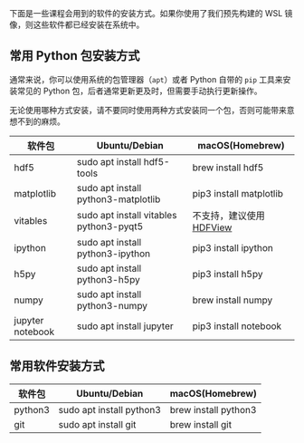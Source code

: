 下面是一些课程会用到的软件的安装方式。如果你使用了我们预先构建的 WSL 镜像，则这些软件都已经安装在系统中。

## 常用 Python 包安装方式

通常来说，你可以使用系统的包管理器（`apt`）或者 Python 自带的 `pip` 工具来安装常见的 Python 包，后者通常更新更及时，但需要手动执行更新操作。

无论使用哪种方式安装，请不要同时使用两种方式安装同一个包，否则可能带来意想不到的麻烦。

| 软件包           | Ubuntu/Debian                           | macOS(Homebrew)                                              |
| ---------------- | --------------------------------------- | ------------------------------------------------------------ |
| hdf5             | sudo apt install hdf5-tools             | brew install hdf5                                            |
| matplotlib       | sudo apt install python3-matplotlib     | pip3 install matplotlib                                      |
| vitables         | sudo apt install vitables python3-pyqt5 | 不支持，建议使用 [HDFView](https://www.hdfgroup.org/downloads/hdfview/#download) |
| ipython          | sudo apt install python3-ipython        | pip3 install ipython                                         |
| h5py             | sudo apt install python3-h5py           | pip3 install h5py                                            |
| numpy            | sudo apt install python3-numpy          | brew install numpy                                           |
| jupyter notebook | sudo apt install jupyter                | pip3 install notebook                                        |

## 常用软件安装方式

| 软件包  | Ubuntu/Debian            | macOS(Homebrew)      |
| ------- | ------------------------ | -------------------- |
| python3 | sudo apt install python3 | brew install python3 |
| git     | sudo apt install git     | brew install git     |

